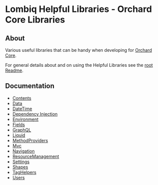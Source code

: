 # Lombiq Helpful Libraries - Orchard Core Libraries

## About

Various useful libraries that can be handy when developing for [Orchard Core](https://orchardcore.net/).

For general details about and on using the Helpful Libraries see the [root Readme](../Readme.md).

## Documentation

- [Contents](Docs/Contents.md)
- [Data](Docs/Data.md)
- [DateTime](Docs/DateTime.md)
- [Dependency Injection](Docs/DependencyInjection.md)
- [Environment](Docs/Environment.md)
- [Fields](Docs/Fields.md)
- [GraphQL](Docs/GraphQL.md)
- [Liquid](Docs/Liquid.md)
- [MethodProviders](Docs/MethodProviders.md)
- [Mvc](Docs/Mvc.md)
- [Navigation](Docs/Navigation.md)
- [ResourceManagement](Docs/ResourceManagement.md)
- [Settings](Docs/Settings.md)
- [Shapes](Docs/Shapes.md)
- [TagHelpers](Docs/TagHelpers.md)
- [Users](Docs/Users.md)
